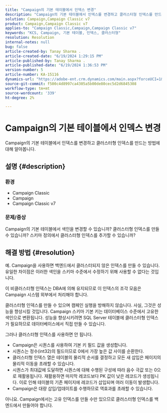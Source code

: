 ```yaml
---
title: "Campaign의 기본 테이블에서 인덱스 변경"
description: "Campaign의 기본 테이블에서 인덱스를 변경하고 클러스터형 인덱스를 만드는 방법에 대해 알아봅니다."
solution: Campaign,Campaign Classic v7
product: Campaign,Campaign Classic v7
applies-to: "Campaign Classic,Campaign,Campaign Classic v7"
keywords: "KCS, Campaign, 기본 테이블, 인덱스, 클러스터형"
resolution: Resolution
internal-notes: null
bug: false
article-created-by: Tanay Sharma .
article-created-date: "6/19/2024 1:29:15 PM"
article-published-by: Tanay Sharma .
article-published-date: "6/19/2024 1:36:53 PM"
version-number: 5
article-number: KA-15116
dynamics-url: "https://adobe-ent.crm.dynamics.com/main.aspx?forceUCI=1&pagetype=entityrecord&etn=knowledgearticle&id=a79ae8e9-3f2e-ef11-840b-6045bd0065b6"
source-git-commit: f500c4d8997ca4305a5b00de80cec5d2d6845308
workflow-type: tm+mt
source-wordcount: '339'
ht-degree: 2%

---
```


# Campaign의 기본 테이블에서 인덱스 변경


Campaign의 기본 테이블에서 인덱스를 변경하고 클러스터형 인덱스를 만드는 방법에 대해 알아봅니다.

## 설명 {#description}


### 환경

- Campaign Classic
- Campaign
- Campaign Classic v7


### 문제/증상

Campaign의 기본 테이블에서 색인을 변경할 수 있습니까?
클러스터형 인덱스를 만들 수 있습니까?
스키마 정의에서 클러스터형 인덱스를 추가할 수 있습니까?


## 해결 방법 {#resolution}


예. Campaign을 사용하면 백엔드에서 클러스터되지 않은 인덱스를 만들 수 있습니다. 유일한 차이점은 이러한 색인을 스키마 수준에서 수정하기 위해 사용할 수 없다는 것입니다.

이 비클러스터형 인덱스는 DBA에 의해 유지되므로 이 인덱스의 조각 모음은 Campaign 시스템 외부에서 처리해야 합니다.

클러스터형 인덱스를 만들 수 있으며 캠페인 실행을 방해하지 않습니다. 사실, 그것은 성능을 향상시킬 것입니다. Campaign 스키마 기본 키는 데이터베이스 수준에서 고유한 색인으로 변환됩니다. 성능을 향상시키려면 SQL Server 테이블에 클러스터형 인덱스가 필요하므로 데이터베이스에서 직접 만들 수 있습니다.

그러나 클러스터형 인덱스를 사용하면 안 됩니다.

- Campaign은 시퀀스를 사용하여 기본 키 필드 값을 생성합니다.
- 시퀀스는 정수(int32)의 필드이므로 0에서 가장 높은 값 사이를 순환한다.
- 클러스터형 인덱스 열은 테이블의 물리적 순서를 결정하고 모든 새 삽입은 페이지의 물리적 이동을 초래할 수 있습니다.
- 시퀀스가 최대값에 도달하면 시퀀스에 대해 수행된 구성에 따라 음수 극값 또는 0으로 재활용됩니다. 재활용하면 마지막 레코드보다 PK 값이 낮은 레코드가 생성됩니다. 이로 인해 테이블의 기존 페이지에 레코드가 삽입되며 여러 이동이 발생합니다.
- Campaign은 대량 삽입/업데이트를 수행하므로 역효과를 초래할 수 있습니다.




아니요. Campaign에서는 고유 인덱스를 만들 수만 있으므로 클러스터형 인덱스를 백엔드에서 만들어야 합니다.
